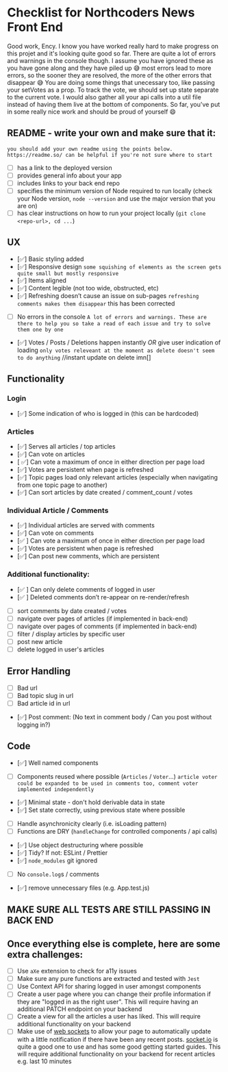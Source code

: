 # Checklist for Northcoders News Front End

Good work, Ency. I know you have worked really hard to make progress on this projet and it's looking quite good so far. There are quite a lot of errors and warnings in the console though. I assume you have ignored these as you have gone along and they have piled up 😅 most errors lead to more errors, so the sooner they are resolved, the more of the other errors that disappear 😅 You are doing some things that unecessary too, like passing your setVotes as a prop. To track the vote, we should set up state separate to the current vote. I would also gather all your api calls into a util file instead of having them live at the bottom of components. So far, you've put in some really nice work and should be proud of yourself 😄

## README - write your own and make sure that it:

`you should add your own readme using the points below. https://readme.so/ can be helpful if you're not sure where to start`

- [ ] has a link to the deployed version
- [ ] provides general info about your app
- [ ] includes links to your back end repo
- [ ] specifies the minimum version of Node required to run locally (check your Node version, `node --version` and use the major version that you are on)
- [ ] has clear instructions on how to run your project locally (`git clone <repo-url>, cd ...`)

## UX

- [✅] Basic styling added
- [✅] Responsive design `some squishing of elements as the screen gets quite small but mostly responsive`
- [✅] Items aligned
- [✅] Content legible (not too wide, obstructed, etc)
- [✅] Refreshing doesn’t cause an issue on sub-pages `refreshing comments makes them disappear` this has been corrected
- [ ] No errors in the console `A lot of errors and warnings. These are there to help you so take a read of each issue and try to solve them one by one`
- [✅] Votes / Posts / Deletions happen instantly _OR_ give user indication of loading `only votes releveant at the moment as delete doesn't seem to do anything` //instant update on delete imn[]

## Functionality

### Login

- [✅] Some indication of who is logged in (this can be hardcoded)

### Articles

- [✅] Serves all articles / top articles
- [✅] Can vote on articles
- [ ✅] Can vote a maximum of once in either direction per page load
- [✅] Votes are persistent when page is refreshed
- [✅] Topic pages load only relevant articles (especially when navigating from one topic page to another)
- [✅] Can sort articles by date created / comment_count / votes

### Individual Article / Comments

- [✅] Individual articles are served with comments
- [✅] Can vote on comments
- [✅ ] Can vote a maximum of once in either direction per page load
- [✅] Votes are persistent when page is refreshed
- [✅] Can post new comments, which are persistent

### Additional functionality:

- [✅ ] Can only delete comments of logged in user
- [✅ ] Deleted comments don’t re-appear on re-render/refresh
- [ ] sort comments by date created / votes
      <!-- `sorting is the issue` -->
- [ ] navigate over pages of articles (if implemented in back-end)
- [ ] navigate over pages of comments (if implemented in back-end)
- [ ] filter / display articles by specific user
- [ ] post new article
- [ ] delete logged in user's articles

## Error Handling

- [ ] Bad url
- [ ] Bad topic slug in url
- [ ] Bad article id in url
- [✅] Post comment: (No text in comment body / Can you post without logging in?)

## Code

- [✅] Well named components
- [ ] Components reused where possible (`Articles` / `Voter`...) `article voter could be expanded to be used in comments too, comment voter implemented independently`
- [✅] Minimal state - don't hold derivable data in state
- [✅] Set state correctly, using previous state where possible
- [ ] Handle asynchronicity clearly (i.e. isLoading pattern)
- [ ] Functions are DRY (`handleChange` for controlled components / api calls)
- [✅] Use object destructuring where possible
- [✅] Tidy? If not: ESLint / Prettier
- [✅] `node_modules` git ignored
- [ ] No `console.log`s / comments
- [✅] remove unnecessary files (e.g. App.test.js)

## MAKE SURE ALL TESTS ARE STILL PASSING IN BACK END

## Once everything else is complete, here are some extra challenges:

- [ ] Use `aXe` extension to check for a11y issues
- [ ] Make sure any pure functions are extracted and tested with `Jest`
- [ ] Use Context API for sharing logged in user amongst components
- [ ] Create a user page where you can change their profile information if they are "logged in as the right user". This will require having an additional PATCH endpoint on your backend
- [ ] Create a view for all the articles a user has liked. This will require additional functionality on your backend
- [ ] Make use of [web sockets](https://en.wikipedia.org/wiki/WebSocket) to allow your page to automatically update with a little notification if there have been any recent posts. [socket.io](https://socket.io/) is quite a good one to use and has some good getting started guides. This will require additional functionality on your backend for recent articles e.g. last 10 minutes
